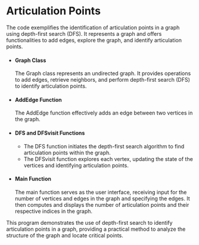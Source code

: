 # Articulation Points

The code exemplifies the identification of articulation points in a graph using depth-first search (DFS). It represents a graph and offers functionalities to add edges, explore the graph, and identify articulation points.

* #### Graph Class
  The Graph class represents an undirected graph. It provides operations to add edges, retrieve neighbors, and perform depth-first search (DFS) to identify articulation points.

* #### AddEdge Function
  The AddEdge function effectively adds an edge between two vertices in the graph.

* #### DFS and DFSvisit Functions
  - The DFS function initiates the depth-first search algorithm to find articulation points within the graph.
  - The DFSvisit function explores each vertex, updating the state of the vertices and identifying articulation points.

* #### Main Function
  The main function serves as the user interface, receiving input for the number of vertices and edges in the graph and specifying the edges. It then computes and displays the number of articulation points and their respective indices in the graph.

This program demonstrates the use of depth-first search to identify articulation points in a graph, providing a practical method to analyze the structure of the graph and locate critical points.
